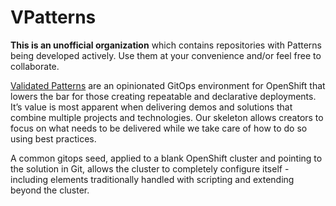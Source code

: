# VPatterns

**This is an unofficial organization** which contains repositories with Patterns being developed actively. Use them at your convenience and/or feel free to collaborate.

[Validated Patterns](https://github.com/validatedpatterns) are an opinionated GitOps environment for OpenShift that lowers the bar for those creating repeatable and declarative deployments. It’s value is most apparent when delivering demos and solutions that combine multiple projects and technologies. Our skeleton allows creators to focus on what needs to be delivered while we take care of how to do so using best practices.

A common gitops seed, applied to a blank OpenShift cluster and pointing to the solution in Git, allows the cluster to completely configure itself - including elements traditionally handled with scripting and extending beyond the cluster.
